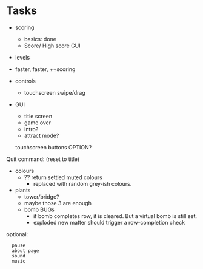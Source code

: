 # Tasks

- scoring
  - basics: done
  - Score/ High score GUI
- levels
- faster, faster, ++scoring
- controls
  - touchscreen swipe/drag
- GUI

  - title screen
  - game over
  - intro?
  - attract mode?

  touchscreen buttons OPTION?

Quit command: (reset to title)

- colours
  - ?? return settled muted colours
    - replaced with random grey-ish colours.
- plants
  - tower/bridge?
  - maybe those 3 are enough
  - bomb BUGs
    - if bomb completes row, it is cleared. But a virtual bomb is still set.
    - exploded new matter should trigger a row-completion check

optional:

      pause
      about page
      sound
      music
